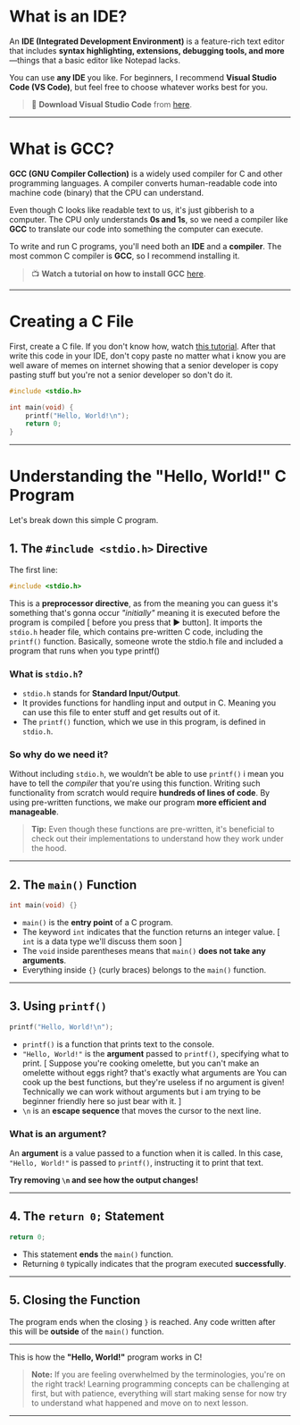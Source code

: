 # What is an IDE?

An **IDE (Integrated Development Environment)** is a feature-rich text editor that includes **syntax highlighting, extensions, debugging tools, and more**—things that a basic editor like Notepad lacks.

You can use **any IDE** you like. For beginners, I recommend **Visual Studio Code (VS Code)**, but feel free to choose whatever works best for you.

> 🔗 **Download Visual Studio Code** from [here](https://code.visualstudio.com/download).

---

# What is GCC?

**GCC (GNU Compiler Collection)** is a widely used compiler for C and other programming languages. A compiler converts human-readable code into machine code (binary) that the CPU can understand.

Even though C looks like readable text to us, it's just gibberish to a computer. The CPU only understands **0s and 1s**, so we need a compiler like **GCC** to translate our code into something the computer can execute.

To write and run C programs, you'll need both an **IDE** and a **compiler**. The most common C compiler is **GCC**, so I recommend installing it.

> 📺 **Watch a tutorial on how to install GCC** [here](https://youtu.be/1PBD5qFWdq8?si=CEgrMdCU31fE7cJS).

---

# Creating a C File

First, create a C file. If you don't know how, watch [this tutorial](https://youtu.be/FrkoRrhTQ7s?si=YeFJfjVjx9E-X1rj). After that write this code in your IDE, don't copy paste no matter what i know you are 
well aware of memes on internet showing that a senior developer is copy pasting stuff but you're not a senior
developer so don't do it.

```c
#include <stdio.h>

int main(void) {
    printf("Hello, World!\n");
    return 0;
}
```

---

# Understanding the "Hello, World!" C Program

Let's break down this simple C program.

## 1. The `#include <stdio.h>` Directive

The first line:

```c
#include <stdio.h>
```

This is a **preprocessor directive**, as from the meaning you can guess it's something that's gonna occur *"initially"* meaning it is executed before the program is compiled [ before you press that ▶️ button].
 It imports the `stdio.h` header file, which contains pre-written C code, including the `printf()` function. Basically, someone wrote the stdio.h file and included a program that runs when you type 
 printf()

### What is `stdio.h`?

- `stdio.h` stands for **Standard Input/Output**.
- It provides functions for handling input and output in C. Meaning you can use this file to enter stuff and get results out of it.
- The `printf()` function, which we use in this program, is defined in `stdio.h`. 

### So why do we need it?

Without including `stdio.h`, we wouldn’t be able to use `printf()` i mean you have to tell the *compiler* that you're using this function.
 Writing such functionality from scratch would require **hundreds of lines of code**. By using pre-written functions, we make our program **more efficient and manageable**.

> **Tip:** Even though these functions are pre-written, it's beneficial to check out their implementations to understand how they work under the hood.

---

## 2. The `main()` Function

```c
int main(void) {}
```

- `main()` is the **entry point** of a C program.
- The keyword `int` indicates that the function returns an integer value. [ `int` is a data type we'll discuss them soon ]
- The `void` inside parentheses means that `main()` **does not take any arguments**. 
- Everything inside `{}` (curly braces) belongs to the `main()` function.

---

## 3. Using `printf()`

```c
printf("Hello, World!\n");
```

- `printf()` is a function that prints text to the console.
- `"Hello, World!"` is the **argument** passed to `printf()`, specifying what to print. [ Suppose you're cooking omelette, but you can't make an omelette without eggs right? that's exactly what arguments are
You can cook up the best functions, but they're useless if no argument is given! Technically we can work without arguments but i am trying to be beginner friendly here so just bear with it. ]
- `\n` is an **escape sequence** that moves the cursor to the next line.

### What is an argument?

An **argument** is a value passed to a function when it is called. In this case, `"Hello, World!"` is passed to `printf()`, instructing it to print that text.

**Try removing `\n` and see how the output changes!**

---

## 4. The `return 0;` Statement

```c
return 0;
```

- This statement **ends** the `main()` function.
- Returning `0` typically indicates that the program executed **successfully**.

---

## 5. Closing the Function

The program ends when the closing `}` is reached. Any code written after this will be **outside** of the `main()` function.

---

This is how the **"Hello, World!"** program works in C! 

> **Note:** If you are feeling overwhelmed by the terminologies, you're on the right track! Learning programming concepts can be challenging at first, but with patience, everything will start making sense for now try to understand what happened and move on to next lesson.

---